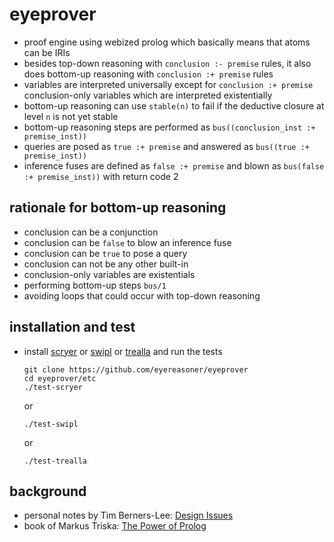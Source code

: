 # eyeprover

- proof engine using webized prolog which basically means that atoms can be IRIs
- besides top-down reasoning with `conclusion :- premise` rules, it also does bottom-up reasoning with `conclusion :+ premise` rules
- variables are interpreted universally except for `conclusion :+ premise` conclusion-only variables which are interpreted existentially
- bottom-up reasoning can use `stable(n)` to fail if the deductive closure at level `n` is not yet stable
- bottom-up reasoning steps are performed as `bus((conclusion_inst :+ premise_inst))`
- queries are posed as `true :+ premise` and answered as `bus((true :+ premise_inst))`
- inference fuses are defined as `false :+ premise` and blown as `bus(false :+ premise_inst))` with return code 2

## rationale for bottom-up reasoning

- conclusion can be a conjunction
- conclusion can be `false` to blow an inference fuse
- conclusion can be `true` to pose a query
- conclusion can not be any other built-in
- conclusion-only variables are existentials
- performing bottom-up steps `bus/1`
- avoiding loops that could occur with top-down reasoning

## installation and test

- install [scryer](https://github.com/mthom/scryer-prolog#installing-scryer-prolog) or [swipl](http://www.swi-prolog.org/Download.html) or
  [trealla](https://github.com/trealla-prolog/trealla#building) and run the tests
    ```
    git clone https://github.com/eyereasoner/eyeprover
    cd eyeprover/etc
    ./test-scryer
    ```
    or
    ```
    ./test-swipl
    ```
    or
    ```
    ./test-trealla
    ```

## background

- personal notes by Tim Berners-Lee: [Design Issues](https://www.w3.org/DesignIssues/)
- book of Markus Triska: [The Power of Prolog](https://www.metalevel.at/prolog)
